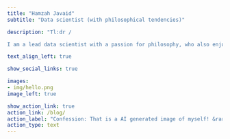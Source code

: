 ```yaml
---
title: "Hamzah Javaid"
subtitle: "Data scientist (with philosophical tendencies)"

description: "Tl:dr /

I am a lead data scientist with a passion for philosophy, who also enjoys writing and creating podcasts. While my writing skills may not match those of Shakespeare, in true data science fashion I have sought the assistance of ChatGPT to enhance this introduction. Please take a look, read on, and listen to my podcast."

text_align_left: true

show_social_links: true

images: 
- img/hello.png
image_left: true

show_action_link: true
action_link: /blog/
action_label: "Confession: That is a AI generated image of myself! &rarr;"
action_type: text
---
```

